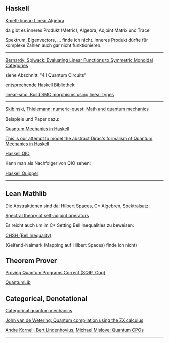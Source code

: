 
## Haskell ##

[Kmett: linear: Linear Algebra](https://hackage.haskell.org/package/linear)

da gibt es inneres Produkt (Metric), Algebra, Adjoint Matrix und Trace

Spektrum, Eigenvectors, ... finde ich nicht. 
Inneres Produkt dürfte für komplexe Zahlen auch gar nicht funktionieren.


--------

[Bernardy, Spiwack: Evaluating Linear Functions to Symmetric Monoidal Categories](https://arxiv.org/abs/2103.06195)

siehe Abschnitt: "4.1 Quantum Circuits"

entsprechende Haskell Bibliothek:

[linear-smc: Build SMC morphisms using linear types](https://hackage.haskell.org/package/linear-smc)


--------

[Skibinski, Thielemann: numeric-quest: Math and quantum mechanics](https://hackage.haskell.org/package/numeric-quest)

Beispiele und Paper dazu:


[Quantum Mechanics in Haskell](https://github.com/alexandroid000/haskell_qm)


[This is our attempt to model the abstract Dirac's formalism of Quantum Mechanics in Haskell](https://github.com/alexandroid000/haskell_qm/blob/master/QuantumVector.lhs)


[Haskell QIO](http://www.cs.nott.ac.uk/~psztxa/publ/qio.pdf)


Kann man als Nachfolger von QIO sehen:

[Haskell Quipper](https://hackage.haskell.org/package/quipper-0.7/docs/Quipper.html)


--------

## Lean Mathlib ##

Die Abstraktionen sind da: Hilbert Spaces, C* Algebren, Spektralsatz:


[Spectral theory of self-adjoint operators](https://leanprover-community.github.io/mathlib_docs/analysis/inner_product_space/spectrum.html)

Es reicht auch um im C* Setting Bell Inequalities zu beweisen:

[CHSH (Bell Inequality)](https://cs.brown.edu/courses/cs1951x/docs/algebra/star/chsh.html)

(Gelfand-Naimark (Mapping auf Hilbert Spaces) finde ich nicht)


## Theorem Prover ##

[Proving Quantum Programs Correct (SQIR, Coq)](https://arxiv.org/abs/2010.01240)

[QuantumLib](https://github.com/inQWIRE/QuantumLib)

## Categorical, Denotational ##

[Categorical quantum mechanics](https://en.wikipedia.org/wiki/Categorical_quantum_mechanics)


 [John van de Wetering: Quantum compilation using the ZX calculus](https://www.youtube.com/watch?v=V6lObah27cY)

 

 [Andre Kornell, Bert Lindenhovius, Michael Mislove: Quantum CPOs](https://arxiv.org/pdf/2109.02196.pdf)

--------






